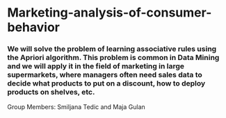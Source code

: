 # Marketing-analysis-of-consumer-behavior

### We will solve the problem of learning associative rules using the Apriori algorithm. This problem is common in Data Mining and we will apply it in the field of marketing in large supermarkets, where managers often need sales data to decide what products to put on a discount, how to deploy products on shelves, etc.

Group Members: Smiljana Tedic and Maja Gulan
